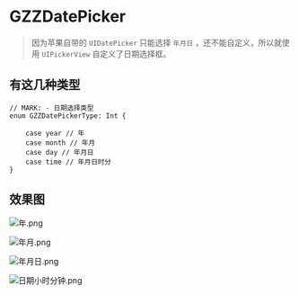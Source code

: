 # GZZDatePicker

> 因为苹果自带的 `UIDatePicker` 只能选择 `年月日` ，还不能自定义，所以就使用 `UIPickerView` 自定义了日期选择框。

## 有这几种类型

```
// MARK: - 日期选择类型
enum GZZDatePickerType: Int {

    case year // 年
    case month // 年月
    case day // 年月日
    case time // 年月日时分
}
```

## 效果图

![年.png](http://upload-images.jianshu.io/upload_images/1930874-8ebfff49b1678735.png?imageMogr2/auto-orient/strip%7CimageView2/2/w/1240)

![年月.png](http://upload-images.jianshu.io/upload_images/1930874-7156a99d0e176a19.png?imageMogr2/auto-orient/strip%7CimageView2/2/w/1240)

![年月日.png](http://upload-images.jianshu.io/upload_images/1930874-45aa166cdbac9153.png?imageMogr2/auto-orient/strip%7CimageView2/2/w/1240)

![日期小时分钟.png](http://upload-images.jianshu.io/upload_images/1930874-62d78cad159755c3.png?imageMogr2/auto-orient/strip%7CimageView2/2/w/1240)

